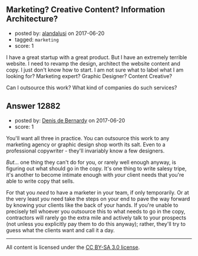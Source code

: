 ## Marketing? Creative Content? Information Architecture?

- posted by: [alandalusi](https://stackexchange.com/users/407137/alandalusi) on 2017-06-20
- tagged: `marketing`
- score: 1

I have a great startup with a great product. But I have an extremely terrible website. I need to revamp the design, architect the website content and copy. I just don't know how to start. I am not sure what to label what I am looking for? Marketing expert? Graphic Designer? Content Creative?

Can I outsource this work? What kind of companies do such services?



## Answer 12882

- posted by: [Denis de Bernardy](https://stackexchange.com/users/182468/denis-de-bernardy) on 2017-06-20
- score: 1

You'll want all three in practice. You can outsource this work to any marketing agency or graphic design shop worth its salt. Even to a professional copywriter - they'll invariably know a few designers.

_But_... one thing they can't do for you, or rarely well enough anyway, is figuring out what should go in the copy. It's one thing to write salesy tripe, it's another to become intimate enough with _your_ client needs that you're able to write copy that sells.

For that you _need_ to have a marketer in your team, if only temporarily. Or at the very least _you_ need take the steps on your end to pave the way forward by knowing your clients like the back of your hands. If you're unable to precisely tell whoever you outsource this to what needs to go in the copy, contractors will rarely go the extra mile and actively talk to your prospects (not unless you explicitly pay them to do this anyway); rather, they'll try to guess what the clients want and call it a day.



---

All content is licensed under the [CC BY-SA 3.0 license](https://creativecommons.org/licenses/by-sa/3.0/).
